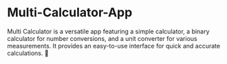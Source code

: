 # Multi-Calculator-App
 Multi Calculator is a versatile app featuring a simple calculator, a binary calculator for number conversions, and a unit converter for various measurements. It provides an easy-to-use interface for quick and accurate calculations. 🚀
